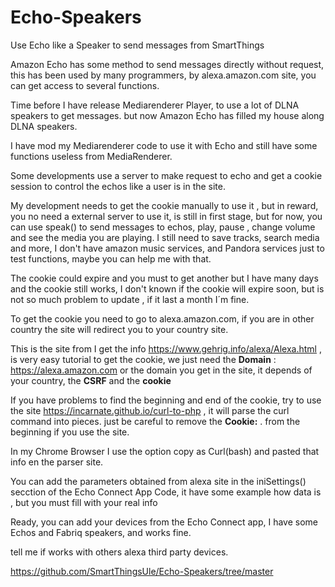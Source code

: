 # Echo-Speakers
Use Echo like a Speaker to send messages from SmartThings

Amazon Echo has some method to send messages directly without request, this has been used by many programmers, by alexa.amazon.com site, you can get access to several functions. 

Time before I have release Mediarenderer Player, to use a lot of DLNA speakers to get messages. but now Amazon Echo has filled my house along DLNA speakers. 

I have mod my   Mediarenderer  code to use it with Echo and still have some functions useless from MediaRenderer.

Some developments use a server to make request to echo and get a cookie session to control the echos like a user is in the site.

My  development needs to get the cookie manually to use it , but in reward, you no need a external server to use it, is still in first stage, but for now, you can use speak() to send messages to echos, play, pause , change volume and see the media you are playing. I still need to save tracks, search media and more, I don't have amazon music services, and Pandora services just to test functions, maybe you can help me with that.

The cookie could expire and you must to get another but I have many days and the cookie still works, I don't known if the cookie will expire soon, but is not so much problem to update , if it last a month I´m fine.

To get the cookie you need to go to alexa.amazon.com, if you are in other country the site will redirect you to your country site.

This is the site from I get the info https://www.gehrig.info/alexa/Alexa.html , is very easy tutorial to get the cookie, we just need the **Domain** : https://alexa.amazon.com or the domain you get in the site, it depends of your country, the  **CSRF** and the **cookie** 

If you have problems to find the beginning and end of the cookie, try to use the site https://incarnate.github.io/curl-to-php , it will parse the curl command into pieces. just be careful to remove the **Cookie:** . from the  beginning if you use the site.

In my Chrome Browser I use the option copy as Curl(bash) and pasted that info en the parser site.


You can add the parameters obtained from alexa site in the iniSettings() secction of the Echo Connect App Code, it have some example how data is , but you must fill with your real info

Ready, you can add your devices from the Echo Connect app, I have some Echos and Fabriq speakers, and works fine.

tell me if works with others alexa third party  devices.


https://github.com/SmartThingsUle/Echo-Speakers/tree/master


  

 
